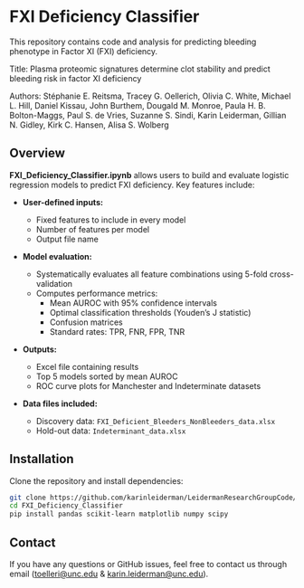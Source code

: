 # FXI Deficiency Classifier

This repository contains code and analysis for predicting bleeding phenotype in Factor XI (FXI) deficiency. 

Title: Plasma proteomic signatures determine clot stability and predict bleeding risk in factor XI deficiency

Authors: Stéphanie E. Reitsma, Tracey G. Oellerich, Olivia C. White, Michael L. Hill, Daniel Kissau, John Burthem, Dougald M. Monroe, Paula H. B. Bolton-Maggs, Paul S. de Vries, Suzanne S. Sindi, Karin Leiderman, Gillian N. Gidley, Kirk C. Hansen, Alisa S. Wolberg

## Overview
**FXI_Deficiency_Classifier.ipynb** allows users to build and evaluate logistic regression models to predict FXI deficiency. Key features include:

- **User-defined inputs:**  
  - Fixed features to include in every model  
  - Number of features per model  
  - Output file name  

- **Model evaluation:**  
  - Systematically evaluates all feature combinations using 5-fold cross-validation  
  - Computes performance metrics:
    - Mean AUROC with 95% confidence intervals  
    - Optimal classification thresholds (Youden’s J statistic)  
    - Confusion matrices  
    - Standard rates: TPR, FNR, FPR, TNR  

- **Outputs:**  
  - Excel file containing results  
  - Top 5 models sorted by mean AUROC  
  - ROC curve plots for Manchester and Indeterminate datasets  

- **Data files included:**  
  - Discovery data: `FXI_Deficient_Bleeders_NonBleeders_data.xlsx`  
  - Hold-out data: `Indeterminant_data.xlsx`

## Installation
Clone the repository and install dependencies:

```bash
git clone https://github.com/karinleiderman/LeidermanResearchGroupCode/tree/main/FXI_Deficiency_Classifier.git
cd FXI_Deficiency_Classifier
pip install pandas scikit-learn matplotlib numpy scipy
```

## Contact
If you have any questions or GitHub issues, feel free to contact us through email (toelleri@unc.edu & karin.leiderman@unc.edu).
